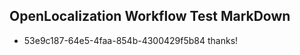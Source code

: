 ## OpenLocalization Workflow Test MarkDown
* 53e9c187-64e5-4faa-854b-4300429f5b84 thanks!

<!--HONumber=Sep16_HO1-->


